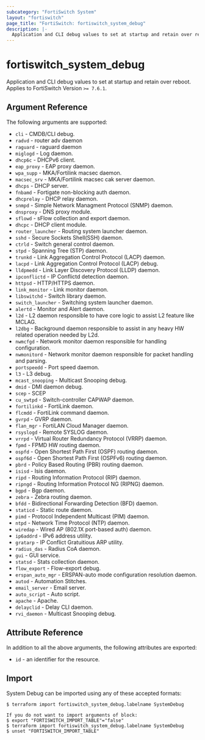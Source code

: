 ```yaml
---
subcategory: "FortiSwitch System"
layout: "fortiswitch"
page_title: "FortiSwitch: fortiswitch_system_debug"
description: |-
  Application and CLI debug values to set at startup and retain over reboot.
---
```


# fortiswitch_system_debug
Application and CLI debug values to set at startup and retain over reboot. Applies to FortiSwitch Version `>= 7.6.1`.

## Argument Reference

The following arguments are supported:

* `cli` - CMDB/CLI debug.
* `radvd` - router adv daemon
* `raguard` - raguard daemon
* `miglogd` - Log daemon.
* `dhcp6c` - DHCPv6 client.
* `eap_proxy` - EAP proxy daemon.
* `wpa_supp` - MKA/Fortilink macsec daemon.
* `macsec_srv` - MKA/Fortilink macsec cak server daemon.
* `dhcps` - DHCP server.
* `fnbamd` - Fortigate non-blocking auth daemon.
* `dhcprelay` - DHCP relay daemon.
* `snmpd` - Simple Network Managment Protocol (SNMP) daemon.
* `dnsproxy` - DNS proxy module.
* `sflowd` - sFlow collection and export daemon.
* `dhcpc` - DHCP client module.
* `router_launcher` - Routing system launcher daemon.
* `sshd` - Secure Sockets Shell(SSH) daemon.
* `ctrld` - Switch general control daemon.
* `stpd` - Spanning Tree (STP) daemon.
* `trunkd` - Link Aggregation Control Protocol (LACP) daemon.
* `lacpd` - Link Aggregation Control Protocol (LACP) debug.
* `lldpmedd` - Link Layer Discovery Protocol (LLDP) daemon.
* `ipconflictd` - IP Conflictd detection daemon.
* `httpsd` - HTTP/HTTPS daemon.
* `link_monitor` - Link monitor daemon.
* `libswitchd` - Switch library daemon.
* `switch_launcher` - Switching system launcher daemon.
* `alertd` - Monitor and Alert daemon.
* `l2d` - L2 daemon responsible to have core logic to assist L2 feature like MCLAG.
* `l2dbg` - Background daemon responsible to assist in any heavy HW related operation needed by L2d.
* `nwmcfgd` - Network monitor daemon responsible for handling configuration.
* `nwmonitord` - Network monitor daemon responsible for packet handling and parsing.
* `portspeedd` - Port speed daemon.
* `l3` - L3 debug.
* `mcast_snooping` - Multicast Snooping debug.
* `dmid` - DMI daemon debug.
* `scep` - SCEP
* `cu_swtpd` - Switch-controller CAPWAP daemon.
* `fortilinkd` - FortiLink daemon.
* `flcmdd` - FortiLink command daemon.
* `gvrpd` - GVRP daemon.
* `flan_mgr` - FortiLAN Cloud Manager daemon.
* `rsyslogd` - Remote SYSLOG daemon.
* `vrrpd` - Virtual Router Redundancy Protocol (VRRP) daemon.
* `fpmd` - FPMD HW routing daemon.
* `ospfd` - Open Shortest Path First (OSPF) routing daemon.
* `ospf6d` - Open Shortest Path First (OSPFv6) routing daemon.
* `pbrd` - Policy Based Routing (PBR) routing daemon.
* `isisd` - Isis daemon.
* `ripd` - Routing Information Protocol (RIP) daemon.
* `ripngd` - Routing Information Protocol NG (RIPNG) daemon.
* `bgpd` - Bgp daemon.
* `zebra` - Zebra routing daemon.
* `bfdd` - Bidirectional Forwarding Detection (BFD) daemon.
* `staticd` - Static route daemon.
* `pimd` - Protocol Independent Multicast (PIM) daemon.
* `ntpd` - Network Time Protocol (NTP) daemon.
* `wiredap` - Wired AP (802.1X port-based auth) daemon.
* `ip6addrd` - IPv6 address utility.
* `gratarp` - IP Conflict Gratuitious ARP utility.
* `radius_das` - Radius CoA daemon.
* `gui` - GUI service.
* `statsd` - Stats collection daemon.
* `flow_export` - Flow-export debug.
* `erspan_auto_mgr` - ERSPAN-auto mode configuration resolution daemon.
* `autod` - Automation Stitches.
* `email_server` - Email server.
* `auto_script` - Auto script.
* `apache` - Apache.
* `delayclid` - Delay CLI daemon.
* `rvi_daemon` - Multicast Snooping debug.


## Attribute Reference

In addition to all the above arguments, the following attributes are exported:
* `id` - an identifier for the resource.

## Import

System Debug can be imported using any of these accepted formats:
```
$ terraform import fortiswitch_system_debug.labelname SystemDebug

If you do not want to import arguments of block:
$ export "FORTISWITCH_IMPORT_TABLE"="false"
$ terraform import fortiswitch_system_debug.labelname SystemDebug
$ unset "FORTISWITCH_IMPORT_TABLE"
```
